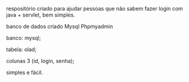 respositório criado para ajudar pessoas que não sabem fazer login com java + servlet, bem simples.

banco de dados criado Mysql Phpmyadmin

banco: mysql;

tabela: olad;

colunas 3 (id, login, senha);

simples e fácil.
